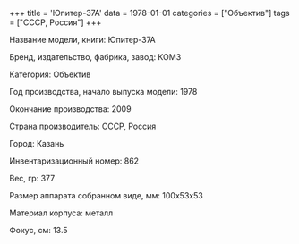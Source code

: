 +++
title = 'Юпитер-37А'
data = 1978-01-01
categories = ["Объектив"]
tags = ["СССР, Россия"]
+++

Название модели, книги: Юпитер-37А

Бренд, издательство, фабрика, завод: КОМЗ

Категория: Объектив

Год производства, начало выпуска модели: 1978

Окончание производства: 2009

Страна производитель: СССР, Россия

Город: Казань

Инвентаризационный номер: 862

Вес, гр: 377

Размер аппарата  собранном виде, мм: 100х53х53

Материал корпуса: металл

Фокус, см: 13.5

